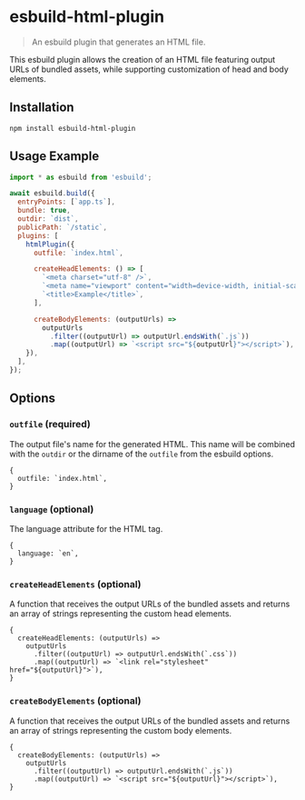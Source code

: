 # esbuild-html-plugin

> An esbuild plugin that generates an HTML file.

This esbuild plugin allows the creation of an HTML file featuring output URLs of bundled assets,
while supporting customization of head and body elements.

## Installation

```
npm install esbuild-html-plugin
```

## Usage Example

```js
import * as esbuild from 'esbuild';

await esbuild.build({
  entryPoints: [`app.ts`],
  bundle: true,
  outdir: `dist`,
  publicPath: `/static`,
  plugins: [
    htmlPlugin({
      outfile: `index.html`,

      createHeadElements: () => [
        `<meta charset="utf-8" />`,
        `<meta name="viewport" content="width=device-width, initial-scale=1" />`,
        `<title>Example</title>`,
      ],

      createBodyElements: (outputUrls) =>
        outputUrls
          .filter((outputUrl) => outputUrl.endsWith(`.js`))
          .map((outputUrl) => `<script src="${outputUrl}"></script>`),
    }),
  ],
});
```

## Options

### `outfile` (required)

The output file's name for the generated HTML. This name will be combined with the `outdir` or the
dirname of the `outfile` from the esbuild options.

```
{
  outfile: `index.html`,
}
```

### `language` (optional)

The language attribute for the HTML tag.

```
{
  language: `en`,
}
```

### `createHeadElements` (optional)

A function that receives the output URLs of the bundled assets and returns an array of strings
representing the custom head elements.

```
{
  createHeadElements: (outputUrls) =>
    outputUrls
      .filter((outputUrl) => outputUrl.endsWith(`.css`))
      .map((outputUrl) => `<link rel="stylesheet" href="${outputUrl}">`),
}
```

### `createBodyElements` (optional)

A function that receives the output URLs of the bundled assets and returns an array of strings
representing the custom body elements.

```
{
  createBodyElements: (outputUrls) =>
    outputUrls
      .filter((outputUrl) => outputUrl.endsWith(`.js`))
      .map((outputUrl) => `<script src="${outputUrl}"></script>`),
}
```
